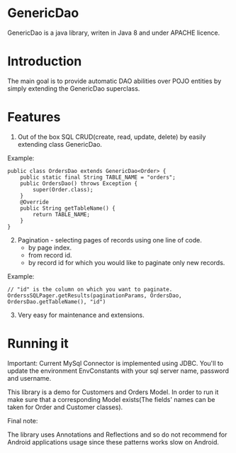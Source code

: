 # GenericDao
GenericDao is a java library, writen in Java 8 and under APACHE licence.

# Introduction

The main goal is to provide automatic DAO abilities over POJO entities by simply extending 
the GenericDao superclass. 

# Features

 1. Out of the box SQL CRUD(create, read, update, delete) by easily extending class GenericDao.

Example: 

    public class OrdersDao extends GenericDao<Order> {
    	public static final String TABLE_NAME = "orders";
    	public OrdersDao() throws Exception {
    		super(Order.class);
    	}
    	@Override
    	public String getTableName() {
    		return TABLE_NAME;
    	}
    }

 2. Pagination - selecting pages of records using one line of code. 
    - by page index.
    - from record id.
    - by record id for which you would like to paginate only new records.

Example: 

    // "id" is the column on which you want to paginate.
    OrderssSQLPager.getResults(paginationParams, OrdersDao, OrdersDao.getTableName(), "id")

3. Very easy for maintenance and extensions.

# Running it
Important: Current MySql Connector is implemented using JDBC. You'll to update the environment EnvConstants with your sql server name, password and username.

This library is a demo for Customers and Orders Model. 
In order to run it make sure that a corresponding Model exists(The fields' names can be taken for Order and Customer classes).   

Final note:

The library uses Annotations and Reflections and so do not recommend for Android applications usage since these patterns works 
slow on Android.
